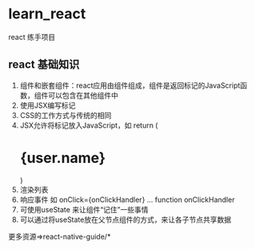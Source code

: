 # learn_react
react 练手项目

## react 基础知识
 
1. 组件和嵌套组件：react应用由组件组成，组件是返回标记的JavaScript函数，组件可以包含在其他组件中
2. 使用JSX编写标记
3. CSS的工作方式与传统的相同
4. JSX允许将标记放入JavaScript，如 return (<h1>{user.name}</h1>)
5. 渲染列表
6. 响应事件 如 onClick={onClickHandler}  ... function onClickHandler
7. 可使用useState 来让组件“记住”一些事情
8. 可以通过将useState放在父节点组件的方式，来让各子节点共享数据

更多资源=>react-native-guide/*